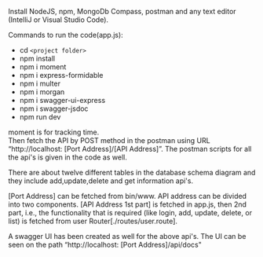 Install NodeJS, npm, MongoDb Compass, postman and any text editor (IntelliJ or Visual Studio Code). 

Commands to run the code(app.js): 
* cd `<project folder>`
* npm install
* npm i moment
* npm i express-formidable
* npm i multer
* npm i morgan
* npm i swagger-ui-express
* npm i swagger-jsdoc
* npm run dev 

moment is for tracking time. \
Then fetch the API by POST method in the postman using URL “http://localhost: [Port Address]/[API Address]”. 
The postman scripts for all the api's is given in the code as well.  

There are about twelve different tables in the database schema diagram and they include add,update,delete and get information api's.

[Port Address] can be fetched from bin/www. API address can be divided into two components. [API Address 1st part] is fetched in app.js, then 2nd part, i.e., the functionality that is required (like login, add, update, delete, or list) is fetched from user Router[./routes/user.route].  

A swagger UI has been created as well for the above api's. The UI can be seen on the path “http://localhost: [Port Address]/api/docs"
